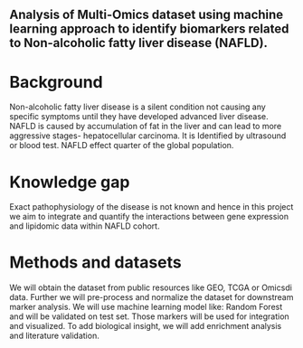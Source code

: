 ## Analysis of Multi-Omics dataset using machine learning approach to identify biomarkers related to Non-alcoholic fatty liver disease (NAFLD).


# Background

Non-alcoholic fatty liver disease is a silent condition not causing any specific symptoms until they
have developed advanced liver disease. NAFLD is caused by accumulation of fat in the liver and can
lead to more aggressive stages- hepatocellular carcinoma. It is Identified by ultrasound or blood test.
NAFLD effect quarter of the global population.

# Knowledge gap

Exact pathophysiology of the disease is not known and hence in this project we aim to integrate and
quantify the interactions between gene expression and lipidomic data within 
NAFLD cohort.

# Methods and datasets

We will obtain the dataset from public resources like GEO, TCGA or Omicsdi data. Further we will
pre-process and normalize the dataset for downstream marker analysis. We will use machine learning
model like: Random Forest and will be validated on test set. Those markers will be
used for integration and visualized. To add biological insight, we will add enrichment analysis and
literature validation. 
